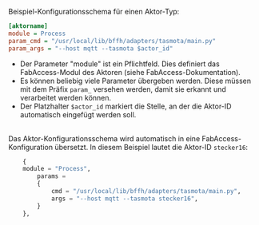 Beispiel-Konfigurationsschema für einen Aktor-Typ:

```ini
[aktorname]
module = Process
param_cmd = "/usr/local/lib/bffh/adapters/tasmota/main.py"
param_args = "--host mqtt --tasmota $actor_id"
```

- Der Parameter "module" ist ein Pflichtfeld. Dies definiert das FabAccess-Modul des Aktoren (siehe FabAccess-Dokumentation).
- Es können beliebig viele Parameter übergeben werden. Diese müssen mit dem Präfix `param_` versehen werden, damit sie erkannt und verarbeitet werden können.
- Der Platzhalter `$actor_id` markiert die Stelle, an der die Aktor-ID automatisch eingefügt werden soll.

<br>Das Aktor-Konfigurationsschema wird automatisch in eine FabAccess-Konfiguration übersetzt. In diesem Beispiel lautet die Aktor-ID `stecker16`:

```python
    {
    module = "Process",
        params =
        {
            cmd = "/usr/local/lib/bffh/adapters/tasmota/main.py",
            args = "--host mqtt --tasmota stecker16",
        }
    },
```

